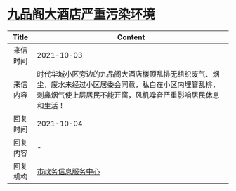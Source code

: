# <a href="http://www.shangluo.gov.cn/zmhd/ldxxxx.jsp?urltype=leadermail.LeaderMailContentUrl&wbtreeid=1112&leadermailid=7955">九品阁大酒店严重污染环境</a>
|Title|Content|
|:---:|---|
|来信时间|2021-10-03|
|来信内容|时代华城小区旁边的九品阁大酒店楼顶乱排无组织废气、烟尘，废水未经过小区居委会同意，私自在小区内埋管乱排，刺鼻烟气使上层居民不能开窗，风机噪音严重影响居民休息和生活！|
|回复时间|2021-10-04|
|回复内容|-|
|回复机构|<a href="../../categories/agencies/市政务信息服务中心.md">市政务信息服务中心</a>|
